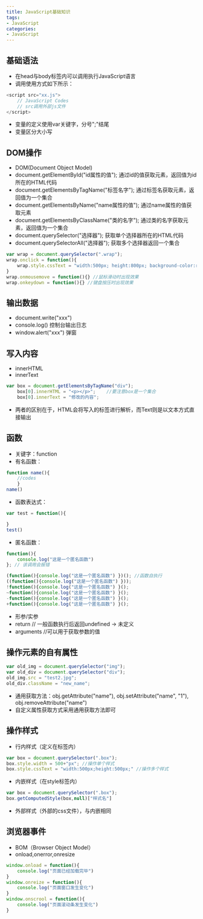 ```yaml
---
title: JavaScript基础知识
tags:
- JavaScript
categories:
- JavaScript
---
```


## 基础语法

- 在head与body标签内可以调用执行JavaScript语言
- 调用使用方式如下所示：
```JavaScript
<script src="xx.js">
	// JavaScript Codes
	// src调用外部js文件
</script>
```
- 变量的定义使用var关键字，分号";"结尾
- 变量区分大小写

## DOM操作
- DOM(Document Object Model)
- document.getElementById("id属性的值"); 通过id的值获取元素，返回值为id所在的HTML代码
- document.getElementsByTagName("标签名字"); 通过标签名获取元素，返回值为一个集合
- document.getElementsByName("name属性的值"); 通过name属性的值获取元素
- document.getElementsByClassName("类的名字"); 通过类的名字获取元素，返回值为一个集合
- document.querySelector("选择器"); 获取单个选择器所在的HTML代码
- document.querySelectorAll("选择器"); 获取多个选择器返回一个集合
```JavaScript
var wrap = document.querySelector(".wrap");
wrap.onclick = function(){
	wrap.style.cssText = "width:500px; height:800px; background-color:red;")	
}
wrap.onmousemove = function(){} //鼠标滑动时出现效果
wrap.onkeydown = function(){} //键盘按压时出现效果
``` 

## 输出数据
- document.write("xxx")
- console.log() 控制台输出日志
- window.alert("xxx") 弹窗

## 写入内容
- innerHTML
- innerText
```JavaScript
var box = document.getElementsByTagName("div");
	box[0].innerHTML = "<p></p>";    //要注意box是一个集合
	box[0].innerText = "修改的内容";
```
- 两者的区别在于，HTML会将写入的标签进行解析，而Text则是以文本方式直接输出

## 函数
- 关键字：function
- 有名函数：
```JavaScript
function name(){ 
	//codes 
	}
name()
```
- 函数表达式：
```JavaScript
var test = function(){

}
test()
```
- 匿名函数：
```JavaScript
function(){
	console.log("这是一个匿名函数")
}; // 该调用会报错

(function(){console.log("这是一个匿名函数") })(); //函数自执行
((function(){console.log("这是一个匿名函数") }));
!function(){console.log("这是一个匿名函数") }();
~function(){console.log("这是一个匿名函数") }();
-function(){console.log("这是一个匿名函数") }();
+function(){console.log("这是一个匿名函数") }();
```
- 形参/实参
- return // 一般函数执行后返回undefined -> 未定义
- arguments //可以用于获取参数的值

## 操作元素的自有属性
```JavaScript
var old_img = document.querySelector("img");
var old_div = document.querySelector("div");
old_img.src = "test2.jpg";
old_div.className = "new_name";
```
- 通用获取方法：obj.getAttribute("name"), obj.setAttribute("name", "1"), obj.removeAttribute("name")
- 自定义属性获取方式采用通用获取方法即可

## 操作样式
- 行内样式（定义在标签内）
```JavaScript
var box = document.querySelector(".box");
box.style.width = 500+"px"; //操作单个样式
box.style.cssText = "width:500px;height:500px;" //操作多个样式
```
- 内嵌样式（在style标签内）
```JavaScript
var box = document.querySelector(".box");
box.getComputedStyle(box,null)["样式名"]
```
- 外部样式（外部的css文件），与内嵌相同

## 浏览器事件
- BOM（Browser Object Model）
- onload,onerror,onresize
```JavaScript
window.onload = function(){
	console.log("页面已经加载完毕")
}
window.onreize = function(){
	console.log("页面窗口发生变化")
}
window.onscrool = function(){
	console.log("页面滚动条发生变化")
}
```